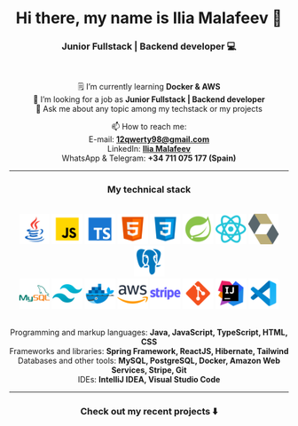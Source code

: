 <h1 align="center"> Hi there, my name is Ilia Malafeev 👋 </h1>

<h3 align="center"> Junior Fullstack | Backend developer 💻 </h3>

<br>


<div align="center">

🗒️ I’m currently learning **Docker & AWS** \
👔 I’m looking for a job as **Junior Fullstack | Backend developer** \
💬 Ask me about any topic among my techstack or my projects

📫 How to reach me: \
E-mail: **[12qwerty98@gmail.com](mailto:12qwerty98@gmail.com)** \
LinkedIn: **[Ilia Malafeev](https://www.linkedin.com/in/ilia-malafeev/)** \
WhatsApp & Telegram: **+34 711 075 177 (Spain)**

</div>

<hr>


<h3 align="center"> My technical stack </h3>

<br>


<div align="center">

<img src="assets/java.svg" width="55" height="55" alt="java">

<img src="assets/js.svg" width="55" height="55" alt="js">

<img src="assets/ts.svg" width="55" height="55" alt="ts">

<img src="assets/html.svg" width="55" height="55" alt="html">

<img src="assets/css.svg" width="55" height="55" alt="css">

<img src="assets/spring.svg" width="55" height="55" alt="spring">

<img src="assets/reactjs.svg" width="55" height="55" alt="react">

<img src="assets/hibernate.svg" width="55" height="55" alt="react">

<img src="assets/postgresql.svg" width="55" height="55" alt="postgresql">

</div>


<div align="center">

<img src="assets/mysql.svg" width="55" height="55" alt="mysql">

<img src="assets/tailwind.svg" width="55" height="55" alt="tw">

<img src="assets/docker.svg" width="55" height="55" alt="docker">

<img src="assets/aws.svg" width="55" height="55" alt="aws">

<img src="assets/stripe.svg" width="55" height="55" alt="stripe">

<img src="assets/git.svg" width="55" height="55" alt="stripe">

<img src="assets/intellij-idea.svg" width="55" height="55" alt="postgresql">

<img src="assets/vs-code.svg" width="55" height="55" alt="postgresql">

</div>

<br>


<div align="center">

Programming and markup languages: **Java, JavaScript, TypeScript, HTML, CSS** \
Frameworks and libraries: **Spring Framework, ReactJS, Hibernate, Tailwind** \
Databases and other tools: **MySQL, PostgreSQL, Docker, Amazon Web Services, Stripe, Git** \
IDEs: **IntelliJ IDEA, Visual Studio Code**

</div>

<hr>


<h3 align="center"> Check out my recent projects ⬇️</h3>